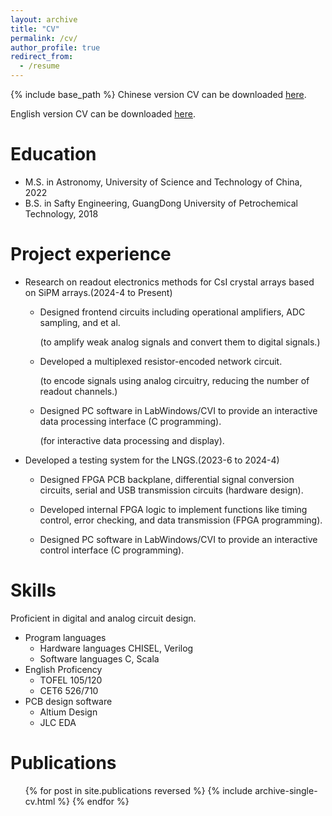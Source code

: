 ```yaml
---
layout: archive
title: "CV"
permalink: /cv/
author_profile: true
redirect_from:
  - /resume
---
```


{% include base_path %}
Chinese version CV can be downloaded [here](https://mashirokai.github.io/files/cv_kaiyu.pdf).

English version CV can be downloaded [here](https://mashirokai.github.io/files/cv_mashiro.pdf).

Education
======
* M.S. in Astronomy, University of Science and Technology of China, 2022
* B.S. in Safty Engineering, GuangDong University of Petrochemical Technology, 2018

Project experience
======
* Research on readout electronics methods for CsI crystal arrays based on SiPM arrays.(2024-4 to Present)
  * Designed frontend circuits including operational amplifiers, ADC sampling, and et al. 
  
    (to amplify weak analog signals and convert them to digital signals.)
  * Developed a multiplexed resistor-encoded network circuit. 

    (to encode signals using analog circuitry, reducing the number of readout channels.)

  * Designed PC software in LabWindows/CVI to provide an interactive data processing interface (C programming).

    (for interactive data processing and display).

* Developed a testing system for the LNGS.(2023-6 to 2024-4)
  * Designed FPGA PCB backplane, differential signal conversion circuits, serial and USB transmission circuits (hardware design).

  * Developed internal FPGA logic to implement functions like timing control, error checking, and data transmission (FPGA programming).

  * Designed PC software in LabWindows/CVI to provide an interactive control interface (C programming).

Skills
======
Proficient in digital and analog circuit design.
* Program languages
  * Hardware languages
    CHISEL, Verilog
  * Software languages
    C, Scala
* English Proficency
  * TOFEL 105/120
  * CET6 526/710
* PCB design software
  * Altium Design
  * JLC EDA

Publications
======
  <ul>{% for post in site.publications reversed %}
    {% include archive-single-cv.html %}
  {% endfor %}</ul>
